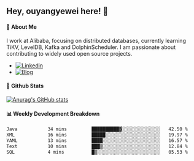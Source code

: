 ## Hey, ouyangyewei here! :wave:

#### :rocket: About Me
I work at Alibaba, focusing on distributed databases, currently learning TiKV, LevelDB, Kafka and DolphinScheduler. I am passionate about contributing to widely used open source projects.

- [![Linkedin](https://img.shields.io/badge/LinkedIn-ouyangyewei-blue)](https://www.linkedin.com/in/ouyangyewei/)
- [![Blog](https://img.shields.io/badge/Blog-yeweiouyang-orange)](https://blog.csdn.net/yeweiouyang)

#### :star2: Github Stats
[![Anurag's GitHub stats](https://github-readme-stats.vercel.app/api?username=ouyangyewei&show_icons=true&cache_seconds=3600&theme=tokyonight)](https://github.com/anuraghazra/github-readme-stats)

#### :bar_chart: Weekly Development Breakdown
<!--START_SECTION:waka-->

```txt
Java           34 mins         ██████████▓░░░░░░░░░░░░░░   42.50 %
XML            16 mins         █████░░░░░░░░░░░░░░░░░░░░   19.97 %
YAML           13 mins         ████░░░░░░░░░░░░░░░░░░░░░   16.57 %
Text           10 mins         ███▒░░░░░░░░░░░░░░░░░░░░░   12.84 %
SQL            4 mins          █▒░░░░░░░░░░░░░░░░░░░░░░░   05.53 %
```

<!--END_SECTION:waka-->
